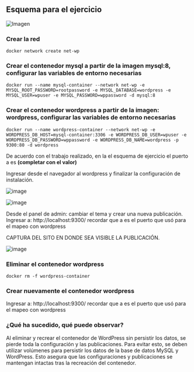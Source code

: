 ## Esquema para el ejercicio
![Imagen](imagenes/esquema-ejercicio5.PNG)

### Crear la red
```
docker network create net-wp
```

### Crear el contenedor mysql a partir de la imagen mysql:8, configurar las variables de entorno necesarias
```
docker run --name mysql-container --network net-wp -e MYSQL_ROOT_PASSWORD=rootpassword -e MYSQL_DATABASE=wordpress -e MYSQL_USER=wpuser -e MYSQL_PASSWORD=wppassword -d mysql:8
```

### Crear el contenedor wordpress a partir de la imagen: wordpress, configurar las variables de entorno necesarias
```
docker run --name wordpress-container --network net-wp -e WORDPRESS_DB_HOST=mysql-container:3306 -e WORDPRESS_DB_USER=wpuser -e WORDPRESS_DB_PASSWORD=wppassword -e WORDPRESS_DB_NAME=wordpress -p 9300:80 -d wordpress
```

De acuerdo con el trabajo realizado, en la el esquema de ejercicio el puerto a es **(completar con el valor)**

Ingresar desde el navegador al wordpress y finalizar la configuración de instalación.

![image](https://github.com/DonobanR/2024A-ISWD633-Practica2/assets/135273301/4125f694-fecc-49e2-b457-372b58cfb8cf)

![image](https://github.com/DonobanR/2024A-ISWD633-Practica2/assets/135273301/396051c5-917f-4574-9913-a896077db01e)



Desde el panel de admin: cambiar el tema y crear una nueva publicación.
Ingresar a: http://localhost:9300/ 
recordar que a es el puerto que usó para el mapeo con wordpress

CAPTURA DEL SITO EN DONDE SEA VISIBLE LA PUBLICACIÓN.

![image](https://github.com/DonobanR/2024A-ISWD633-Practica2/assets/135273301/4eb2ca4a-96b8-40c4-9677-ab663ca74c1e)


### Eliminar el contenedor wordpress
```
docker rm -f wordpress-container
```

### Crear nuevamente el contenedor wordpress
Ingresar a: http://localhost:9300/ 
recordar que a es el puerto que usó para el mapeo con wordpress

### ¿Qué ha sucedido, qué puede observar?
Al eliminar y recrear el contenedor de WordPress sin persistir los datos, se pierde toda la configuración y las publicaciones. Para evitar esto, se deben utilizar volúmenes para persistir los datos de la base de datos MySQL y WordPress. Esto asegura que las configuraciones y publicaciones se mantengan intactas tras la recreación del contenedor.









